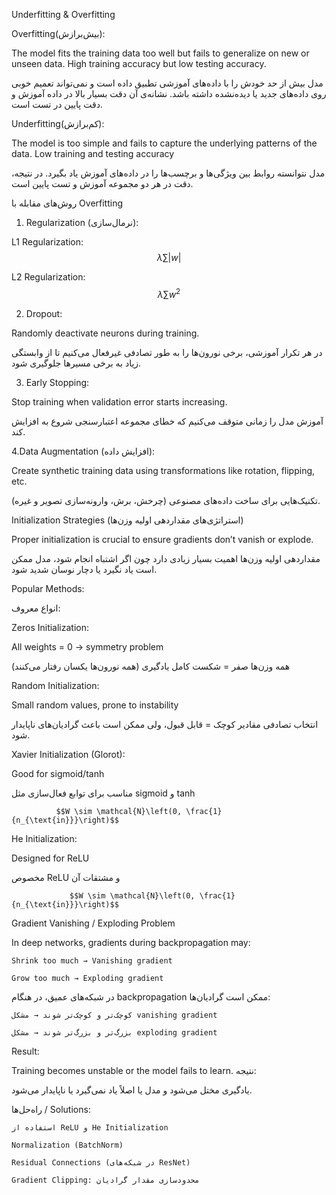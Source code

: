 Underfitting & Overfitting 

Overfitting(بیش‌برازش):

The model fits the training data too well but fails to generalize on new or unseen data. High training accuracy but low testing accuracy.

مدل بیش از حد خودش را با داده‌های آموزشی تطبیق داده است و نمی‌تواند تعمیم خوبی روی داده‌های جدید یا دیده‌نشده داشته باشد. نشانه‌ی آن دقت بسیار بالا در داده آموزش و دقت پایین در تست است.

Underfitting(کم‌برازش):

The model is too simple and fails to capture the underlying patterns of the data. Low training and testing accuracy

مدل نتوانسته روابط بین ویژگی‌ها و برچسب‌ها را در داده‌های آموزش یاد بگیرد. در نتیجه، دقت در هر دو مجموعه آموزش و تست پایین است.

 روش‌های مقابله با Overfitting

1. Regularization (نرمال‌سازی):
   
L1 Regularization: $$\lambda \sum |w|$$


L2 Regularization: $$\lambda \sum w^2$$


2. Dropout:

Randomly deactivate neurons during training.

در هر تکرار آموزشی، برخی نورون‌ها را به طور تصادفی غیرفعال می‌کنیم تا از وابستگی زیاد به برخی مسیرها جلوگیری شود.

3. Early Stopping:

Stop training when validation error starts increasing.

   آموزش مدل را زمانی متوقف می‌کنیم که خطای مجموعه اعتبارسنجی شروع به افزایش کند.

4.Data Augmentation (افزایش داده):

Create synthetic training data using transformations like rotation, flipping, etc.

تکنیک‌هایی برای ساخت داده‌های مصنوعی (چرخش، برش، وارونه‌سازی تصویر و غیره).


 Initialization Strategies (استراتژی‌های مقداردهی اولیه وزن‌ها)

 Proper initialization is crucial to ensure gradients don’t vanish or explode.

 مقداردهی اولیه وزن‌ها اهمیت بسیار زیادی دارد چون اگر اشتباه انجام شود، مدل ممکن است یاد نگیرد یا دچار نوسان شدید شود.

 Popular Methods:

 انواع معروف:

 Zeros Initialization:

 All weights = 0 → symmetry problem

 همه وزن‌ها صفر = شکست کامل یادگیری (همه نورون‌ها یکسان رفتار می‌کنند)

 Random Initialization:

 Small random values, prone to instability

 انتخاب تصادفی مقادیر کوچک = قابل قبول، ولی ممکن است باعث گرادیان‌های ناپایدار شود.

 Xavier Initialization (Glorot):
 
Good for sigmoid/tanh

مناسب برای توابع فعال‌سازی مثل sigmoid و tanh

              $$W \sim \mathcal{N}\left(0, \frac{1}{n_{\text{in}}}\right)$$

            

He Initialization:

Designed for ReLU

مخصوص ReLU و مشتقات آن

                 $$W \sim \mathcal{N}\left(0, \frac{1}{n_{\text{in}}}\right)$$


Gradient Vanishing / Exploding Problem

In deep networks, gradients during backpropagation may:

    Shrink too much → Vanishing gradient

    Grow too much → Exploding gradient


در شبکه‌های عمیق، در هنگام backpropagation ممکن است گرادیان‌ها:

    کوچک‌تر و کوچک‌تر شوند → مشکل vanishing gradient

    بزرگ‌تر و بزرگ‌تر شوند → مشکل exploding gradient
    
Result:

Training becomes unstable or the model fails to learn.
نتیجه:

یادگیری مختل می‌شود و مدل یا اصلاً یاد نمی‌گیرد یا ناپایدار می‌شود.

 راه‌حل‌ها / Solutions:

    استفاده از ReLU و He Initialization

    Normalization (BatchNorm)

    Residual Connections (در شبکه‌های ResNet)

    Gradient Clipping: محدودسازی مقدار گرادیان
